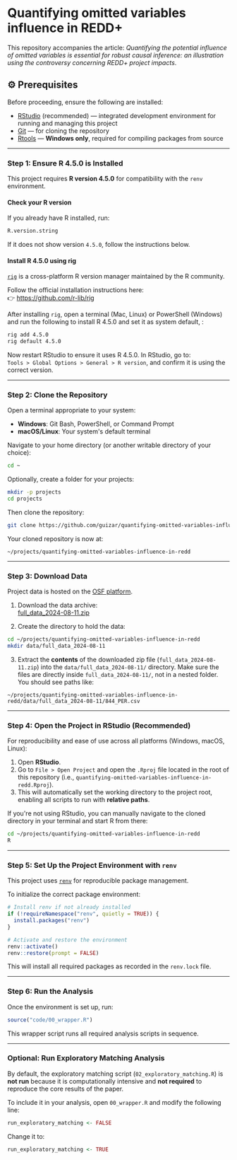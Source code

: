 # Quantifying omitted variables influence in REDD+

This repository accompanies the article: *Quantifying the potential influence of omitted variables is essential for robust causal inference: an illustration using the controversy concerning REDD+ project impacts*.

## ⚙️ Prerequisites

Before proceeding, ensure the following are installed:

-   [RStudio](https://posit.co/download/rstudio-desktop/) (recommended) — integrated development environment for running and managing this project
-   [Git](https://git-scm.com/downloads) — for cloning the repository
-   [Rtools](https://cran.r-project.org/bin/windows/Rtools/rtools45/rtools.html) — **Windows only**, required for compiling packages from source

------------------------------------------------------------------------

### Step 1: Ensure R 4.5.0 is Installed

This project requires **R version 4.5.0** for compatibility with the `renv` environment.

#### Check your R version

If you already have R installed, run:

``` r
R.version.string
```

If it does not show version `4.5.0`, follow the instructions below.

#### Install R 4.5.0 using rig

[`rig`](https://github.com/r-lib/rig) is a cross-platform R version manager maintained by the R community.

Follow the official installation instructions here:\
👉 <https://github.com/r-lib/rig>

After installing `rig`, open a terminal (Mac, Linux) or PowerShell (Windows) and run the following to install R 4.5.0 and set it as system default, :

``` bash
rig add 4.5.0
rig default 4.5.0
```

Now restart RStudio to ensure it uses R 4.5.0. In RStudio, go to:\
`Tools > Global Options > General > R version`, and confirm it is using the correct version.

------------------------------------------------------------------------

### Step 2: Clone the Repository

Open a terminal appropriate to your system:

-   **Windows**: Git Bash, PowerShell, or Command Prompt
-   **macOS/Linux**: Your system's default terminal

Navigate to your home directory (or another writable directory of your choice):

``` bash
cd ~
```

Optionally, create a folder for your projects:

``` bash
mkdir -p projects
cd projects
```

Then clone the repository:

``` bash
git clone https://github.com/guizar/quantifying-omitted-variables-influence-in-redd.git
```

Your cloned repository is now at:

```         
~/projects/quantifying-omitted-variables-influence-in-redd
```

------------------------------------------------------------------------

### Step 3: Download Data

Project data is hosted on the [OSF platform](https://osf.io/r9ygh/).

1.  Download the data archive:\
    [full_data_2024-08-11.zip](https://osf.io/r9ygh/files/osfstorage/680251c8f9c5af4839d5655d)

2.  Create the directory to hold the data:

``` bash
cd ~/projects/quantifying-omitted-variables-influence-in-redd
mkdir data/full_data_2024-08-11
```

3.  Extract the **contents** of the downloaded zip file (`full_data_2024-08-11.zip`) into the `data/full_data_2024-08-11/` directory. Make sure the files are directly inside `full_data_2024-08-11/`, not in a nested folder. You should see paths like:

```         
~/projects/quantifying-omitted-variables-influence-in-redd/data/full_data_2024-08-11/844_PER.csv
```

------------------------------------------------------------------------

### Step 4: Open the Project in RStudio (Recommended)

For reproducibility and ease of use across all platforms (Windows, macOS, Linux):

1.  Open **RStudio**.
2.  Go to `File > Open Project` and open the `.Rproj` file located in the root of this repository (i.e., `quantifying-omitted-variables-influence-in-redd.Rproj`).
3.  This will automatically set the working directory to the project root, enabling all scripts to run with **relative paths**.

If you're not using RStudio, you can manually navigate to the cloned directory in your terminal and start R from there:

``` bash
cd ~/projects/quantifying-omitted-variables-influence-in-redd
R
```

------------------------------------------------------------------------

### Step 5: Set Up the Project Environment with `renv`

This project uses [`renv`](https://rstudio.github.io/renv/) for reproducible package management.

To initialize the correct package environment:

``` r
# Install renv if not already installed
if (!requireNamespace("renv", quietly = TRUE)) {
  install.packages("renv")
}

# Activate and restore the environment
renv::activate()
renv::restore(prompt = FALSE)
```

This will install all required packages as recorded in the `renv.lock` file.

------------------------------------------------------------------------

### Step 6: Run the Analysis

Once the environment is set up, run:

``` r
source("code/00_wrapper.R")
```

This wrapper script runs all required analysis scripts in sequence.

------------------------------------------------------------------------

### Optional: Run Exploratory Matching Analysis

By default, the exploratory matching script (`02_exploratory_matching.R`) is **not run** because it is computationally intensive and **not required** to reproduce the core results of the paper.

To include it in your analysis, open `00_wrapper.R` and modify the following line:

``` r
run_exploratory_matching <- FALSE
```

Change it to:

``` r
run_exploratory_matching <- TRUE
```
